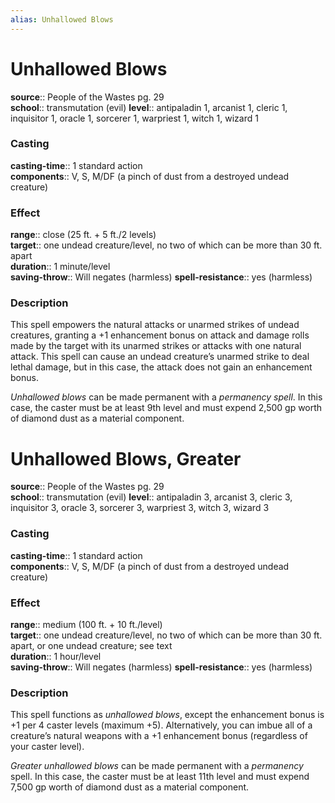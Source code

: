 ```yaml
---
alias: Unhallowed Blows
---
```


# Unhallowed Blows 

**source**:: People of the Wastes pg. 29  
**school**:: transmutation (evil)
**level**:: antipaladin 1, arcanist 1, cleric 1, inquisitor 1, oracle 1, sorcerer 1, warpriest 1, witch 1, wizard 1

### Casting 

**casting-time**:: 1 standard action  
**components**:: V, S, M/DF (a pinch of dust from a destroyed undead creature)

### Effect 

**range**:: close (25 ft. + 5 ft./2 levels)  
**target**:: one undead creature/level, no two of which can be more than 30 ft. apart  
**duration**:: 1 minute/level  
**saving-throw**:: Will negates (harmless)
**spell-resistance**:: yes (harmless)

### Description 

This spell empowers the natural attacks or unarmed strikes of undead creatures, granting a +1 enhancement bonus on attack and damage rolls made by the target with its unarmed strikes or attacks with one natural attack. This spell can cause an undead creature’s unarmed strike to deal lethal damage, but in this case, the attack does not gain an enhancement bonus.  
  
*Unhallowed blows* can be made permanent with a *permanency spell*. In this case, the caster must be at least 9th level and must expend 2,500 gp worth of diamond dust as a material component.

# Unhallowed Blows, Greater 

**source**:: People of the Wastes pg. 29  
**school**:: transmutation (evil)
**level**:: antipaladin 3, arcanist 3, cleric 3, inquisitor 3, oracle 3, sorcerer 3, warpriest 3, witch 3, wizard 3

### Casting 

**casting-time**:: 1 standard action  
**components**:: V, S, M/DF (a pinch of dust from a destroyed undead creature)

### Effect 

**range**:: medium (100 ft. + 10 ft./level)  
**target**:: one undead creature/level, no two of which can be more than 30 ft. apart, or one undead creature; see text  
**duration**:: 1 hour/level  
**saving-throw**:: Will negates (harmless)
**spell-resistance**:: yes (harmless)

### Description 

This spell functions as *unhallowed blows*, except the enhancement bonus is +1 per 4 caster levels (maximum +5). Alternatively, you can imbue all of a creature’s natural weapons with a +1 enhancement bonus (regardless of your caster level).  
  
*Greater unhallowed blows* can be made permanent with a *permanency* spell. In this case, the caster must be at least 11th level and must expend 7,500 gp worth of diamond dust as a material component.
